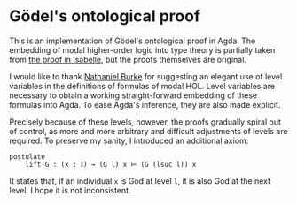 # Gödel's ontological proof

This is an implementation of Gödel's ontological proof in Agda. The embedding of modal higher-order logic into type theory is partially taken from [the proof in Isabelle](https://www.isa-afp.org/entries/GoedelGod.html), but the proofs themselves are original.

I would like to thank [Nathaniel Burke](https://github.com/NathanielB123) for suggesting an elegant use of level variables in the definitions of formulas of modal HOL. Level variables are necessary to obtain a working straight-forward embedding of these formulas into Agda. To ease Agda's inference, they are also made explicit.

Precisely because of these levels, however, the proofs gradually spiral out of control, as more and more arbitrary and difficult adjustments of levels are required. To preserve my sanity, I introduced an additional axiom:
```
postulate
    lift-G : (x : 𝕀) → (G l) x ⊨ (G (lsuc l)) x
```
It states that, if an individual `x` is God at level `l`, it is also God at the next level. I hope it is not inconsistent. 